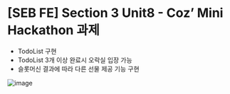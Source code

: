 # [SEB FE] Section 3 Unit8 - Coz’ Mini Hackathon 과제

- TodoList 구현
- TodoList 3개 이상 완료시 오락실 입장 가능
- 슬롯머신 결과에 따라 다른 선물 제공 기능 구현 

![image](https://github.com/WONHO22/TodoListAndGame/assets/129931980/4b90a5e7-36e2-49fd-ab56-1c57c47328f2)
